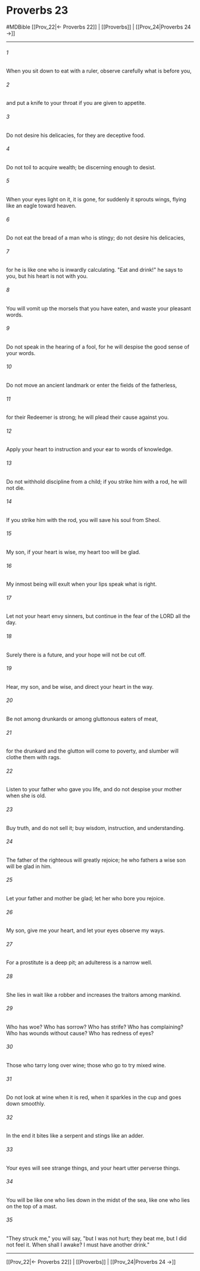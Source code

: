 # Proverbs 23
#MDBible
[[Prov_22|← Proverbs 22]] | [[Proverbs]] | [[Prov_24|Proverbs 24 →]]

***

###### 1 
When you sit down to eat with a ruler, observe carefully what is before you, 

###### 2 
and put a knife to your throat if you are given to appetite. 

###### 3 
Do not desire his delicacies, for they are deceptive food. 

###### 4 
Do not toil to acquire wealth; be discerning enough to desist. 

###### 5 
When your eyes light on it, it is gone, for suddenly it sprouts wings, flying like an eagle toward heaven. 

###### 6 
Do not eat the bread of a man who is stingy; do not desire his delicacies, 

###### 7 
for he is like one who is inwardly calculating. "Eat and drink!" he says to you, but his heart is not with you. 

###### 8 
You will vomit up the morsels that you have eaten, and waste your pleasant words. 

###### 9 
Do not speak in the hearing of a fool, for he will despise the good sense of your words. 

###### 10 
Do not move an ancient landmark or enter the fields of the fatherless, 

###### 11 
for their Redeemer is strong; he will plead their cause against you. 

###### 12 
Apply your heart to instruction and your ear to words of knowledge. 

###### 13 
Do not withhold discipline from a child; if you strike him with a rod, he will not die. 

###### 14 
If you strike him with the rod, you will save his soul from Sheol. 

###### 15 
My son, if your heart is wise, my heart too will be glad. 

###### 16 
My inmost being will exult when your lips speak what is right. 

###### 17 
Let not your heart envy sinners, but continue in the fear of the LORD all the day. 

###### 18 
Surely there is a future, and your hope will not be cut off. 

###### 19 
Hear, my son, and be wise, and direct your heart in the way. 

###### 20 
Be not among drunkards or among gluttonous eaters of meat, 

###### 21 
for the drunkard and the glutton will come to poverty, and slumber will clothe them with rags. 

###### 22 
Listen to your father who gave you life, and do not despise your mother when she is old. 

###### 23 
Buy truth, and do not sell it; buy wisdom, instruction, and understanding. 

###### 24 
The father of the righteous will greatly rejoice; he who fathers a wise son will be glad in him. 

###### 25 
Let your father and mother be glad; let her who bore you rejoice. 

###### 26 
My son, give me your heart, and let your eyes observe my ways. 

###### 27 
For a prostitute is a deep pit; an adulteress is a narrow well. 

###### 28 
She lies in wait like a robber and increases the traitors among mankind. 

###### 29 
Who has woe? Who has sorrow? Who has strife? Who has complaining? Who has wounds without cause? Who has redness of eyes? 

###### 30 
Those who tarry long over wine; those who go to try mixed wine. 

###### 31 
Do not look at wine when it is red, when it sparkles in the cup and goes down smoothly. 

###### 32 
In the end it bites like a serpent and stings like an adder. 

###### 33 
Your eyes will see strange things, and your heart utter perverse things. 

###### 34 
You will be like one who lies down in the midst of the sea, like one who lies on the top of a mast. 

###### 35 
"They struck me," you will say, "but I was not hurt; they beat me, but I did not feel it. When shall I awake? I must have another drink." 

***

[[Prov_22|← Proverbs 22]] | [[Proverbs]] | [[Prov_24|Proverbs 24 →]]
